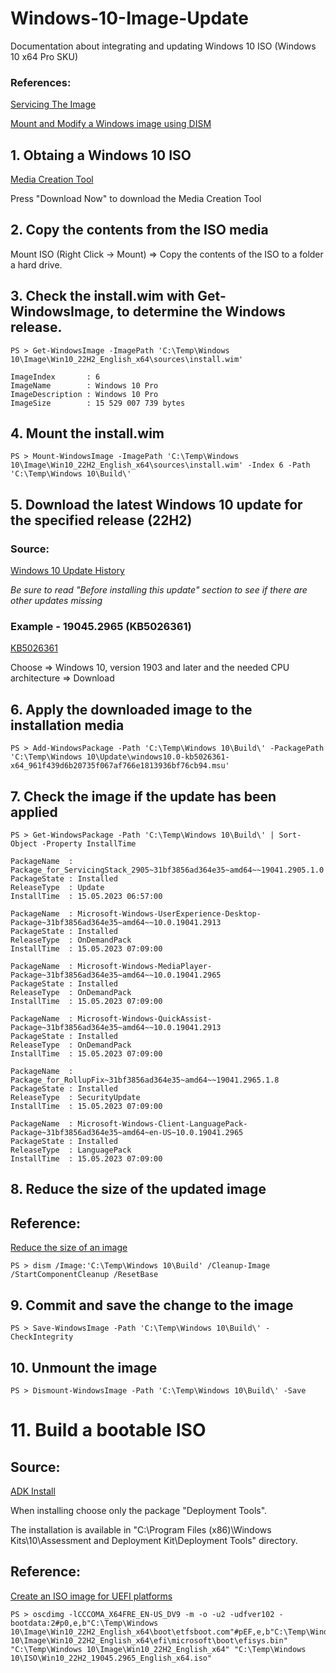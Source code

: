 # Windows-10-Image-Update
Documentation about integrating and updating Windows 10 ISO (Windows 10 x64 Pro SKU)

### References:
[Servicing The Image](https://learn.microsoft.com/en-us/windows-hardware/manufacture/desktop/servicing-the-image-with-windows-updates-sxs?view=windows-10)

[Mount and Modify a Windows image using DISM](https://learn.microsoft.com/en-us/windows-hardware/manufacture/desktop/mount-and-modify-a-windows-image-using-dism?view=windows-10)

## 1. Obtaing a Windows 10 ISO

[Media Creation Tool](https://www.microsoft.com/en-us/software-download/windows10ISO)

Press "Download Now" to download the Media Creation Tool

## 2. Copy the contents from the ISO media

Mount ISO (Right Click -> Mount) => Copy the contents of the ISO to a folder a hard drive.

## 3. Check the install.wim with Get-WindowsImage, to determine the Windows release.

```PS > Get-WindowsImage -ImagePath 'C:\Temp\Windows 10\Image\Win10_22H2_English_x64\sources\install.wim'```

```
ImageIndex       : 6
ImageName        : Windows 10 Pro
ImageDescription : Windows 10 Pro
ImageSize        : 15 529 007 739 bytes
```

## 4. Mount the install.wim

```PS > Mount-WindowsImage -ImagePath 'C:\Temp\Windows 10\Image\Win10_22H2_English_x64\sources\install.wim' -Index 6 -Path 'C:\Temp\Windows 10\Build\'```

## 5. Download the latest Windows 10 update for the specified release (22H2)

### Source:
[Windows 10 Update History](https://support.microsoft.com/en-us/topic/windows-10-update-history-8127c2c6-6edf-4fdf-8b9f-0f7be1ef3562)

_Be sure to read "Before installing this update" section to see if there are other updates missing_

### Example - 19045.2965 (KB5026361)
[KB5026361](https://www.catalog.update.microsoft.com/Search.aspx?q=KB5026361)

Choose => Windows 10, version 1903 and later and the needed CPU architecture => Download

## 6. Apply the downloaded image to the installation media

```PS > Add-WindowsPackage -Path 'C:\Temp\Windows 10\Build\' -PackagePath 'C:\Temp\Windows 10\Update\windows10.0-kb5026361-x64_961f439d6b20735f067af766e1813936bf76cb94.msu'```

## 7. Check the image if the update has been applied

```PS > Get-WindowsPackage -Path 'C:\Temp\Windows 10\Build\' | Sort-Object -Property InstallTime```

```
PackageName  : Package_for_ServicingStack_2905~31bf3856ad364e35~amd64~~19041.2905.1.0
PackageState : Installed
ReleaseType  : Update
InstallTime  : 15.05.2023 06:57:00

PackageName  : Microsoft-Windows-UserExperience-Desktop-Package~31bf3856ad364e35~amd64~~10.0.19041.2913
PackageState : Installed
ReleaseType  : OnDemandPack
InstallTime  : 15.05.2023 07:09:00

PackageName  : Microsoft-Windows-MediaPlayer-Package~31bf3856ad364e35~amd64~~10.0.19041.2965
PackageState : Installed
ReleaseType  : OnDemandPack
InstallTime  : 15.05.2023 07:09:00

PackageName  : Microsoft-Windows-QuickAssist-Package~31bf3856ad364e35~amd64~~10.0.19041.2913
PackageState : Installed
ReleaseType  : OnDemandPack
InstallTime  : 15.05.2023 07:09:00

PackageName  : Package_for_RollupFix~31bf3856ad364e35~amd64~~19041.2965.1.8
PackageState : Installed
ReleaseType  : SecurityUpdate
InstallTime  : 15.05.2023 07:09:00

PackageName  : Microsoft-Windows-Client-LanguagePack-Package~31bf3856ad364e35~amd64~en-US~10.0.19041.2965
PackageState : Installed
ReleaseType  : LanguagePack
InstallTime  : 15.05.2023 07:09:00
```

## 8. Reduce the size of the updated image

## Reference:
[Reduce the size of an image](https://learn.microsoft.com/en-us/windows-hardware/manufacture/desktop/mount-and-modify-a-windows-image-using-dism?view=windows-10#reduce-the-size-of-an-image)

```PS > dism /Image:'C:\Temp\Windows 10\Build' /Cleanup-Image /StartComponentCleanup /ResetBase```

## 9. Commit and save the change to the image

```PS > Save-WindowsImage -Path 'C:\Temp\Windows 10\Build\' -CheckIntegrity```

## 10. Unmount the image

```PS > Dismount-WindowsImage -Path 'C:\Temp\Windows 10\Build\' -Save```

# 11. Build a bootable ISO

## Source:
[ADK Install](https://learn.microsoft.com/en-us/windows-hardware/get-started/adk-install)

When installing choose only the package "Deployment Tools".

The installation is available in "C:\Program Files (x86)\Windows Kits\10\Assessment and Deployment Kit\Deployment Tools" directory.

##  Reference:
[Create an ISO image for UEFI platforms](https://learn.microsoft.com/en-us/troubleshoot/windows-server/deployment/create-iso-image-for-uefi-platforms)
```
PS > oscdimg -lCCCOMA_X64FRE_EN-US_DV9 -m -o -u2 -udfver102 -bootdata:2#p0,e,b"C:\Temp\Windows 10\Image\Win10_22H2_English_x64\boot\etfsboot.com"#pEF,e,b"C:\Temp\Windows 10\Image\Win10_22H2_English_x64\efi\microsoft\boot\efisys.bin" "C:\Temp\Windows 10\Image\Win10_22H2_English_x64" "C:\Temp\Windows 10\ISO\Win10_22H2_19045.2965_English_x64.iso"
```
